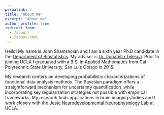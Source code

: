 ```yaml
---
permalink: /
title: "About me"
excerpt: "About me"
author_profile: true
redirect_from:
  - /about/
  - /about.html
---
```

Hello! My name is John Shamshoian and I am a sixth year Ph.D candidate in the [Department of Biostatistics](https://biostat.ucla.edu). My advisor is [Dr. Donatello Telesca](http://donatello-telesca.com). Prior to joining UCLA I graduated with a B.S. in Applied Mathematics from Cal Polytechnic State University, San Luis Obispo in 2015.

My research centers on developing probabilistic characterizations of functional data analysis methods. The Bayesian paradigm offers a straightforward mechanism for uncertainty quantification, while incorporating key regularization strategies not possible with empirical frameworks. My research finds applications in brain imaging studies and I work closely with the [Jeste Neurodevelopmental Neurophysiology Lab](http://jestelab.org) at UCLA.
